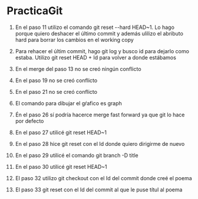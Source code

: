 
# PracticaGit

1. En el paso 11 utilizo el comando git reset --hard HEAD~1. Lo hago porque quiero deshacer el 
   último commit y además ulilizo el abributo hard para borrar los cambios en el working copy

2. Para rehacer el últim commit, hago git log y busco id para dejarlo como estaba. Utilizo git reset HEAD + Id para volver a donde estábamos

3. En el merge del paso 13 no se creó ningún conflicto

4. En el paso 19 no se creó conflicto

5. En el paso 21 no se creó conflicto

6. El comando para dibujar el gŕafico es graph

7. Én el paso 26 sí podría hacerce merge fast forward ya que git lo hace por defecto

8. En el paso 27 utilicé git reset HEAD~1

9. En el paso 28 hice git reset con el Id donde quiero dirigirme de nuevo

10. En el paso 29 utilicé el comando git branch -D title

11. En el paso 30 utilicé git reset HEAD~1

12. El paso 32 utilizo git checkout con el Id del commit donde creé el poema

13. El paso 33 git reset con el Id del commit al que le puse títul al poema

